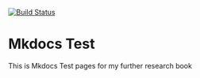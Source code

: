 [![Build Status](https://travis-ci.org/Chao-Xi/mkdocstest.svg?branch=master)](https://travis-ci.org/Chao-Xi/mkdocstest)

# Mkdocs Test

This is Mkdocs Test pages for my further research book